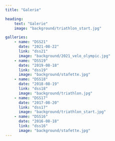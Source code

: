 ```yaml
---
title: "Galerie"

heading:
    text: "Galerie"
    image: "background/triathlon_start.jpg"

galleries:
    - name: "DSS21"
      date: "2021-08-22"
      link: "dss21"
      image: "background/2021_velo_olympic.jpg"
    - name: "DSS19"
      date: "2019-08-18"
      link: "dss19"
      image: "background/stafette.jpg"
    - name: "DSS18"
      date: "2018-08-19"
      link: "dss18"
      image: "background/triathlon.jpg"
    - name: "DSS17"
      date: "2017-08-20"
      link: "dss17"
      image: "background/triathlon_start.jpg"
    - name: "DSS16"
      date: "2016-08-18"
      link: "dss16"
      image: "background/stafette.jpg"
---
```

